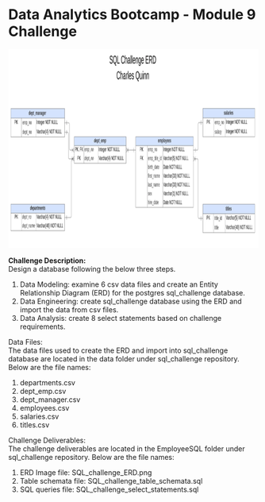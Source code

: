 # Data Analytics Bootcamp - Module 9 Challenge

<img src="https://github.com/CharlesQuinn1/sql_challenge/blob/main/EmployeeSQL/SQL_challenge_ERD.png" width="2000" height="400">

<b>Challenge Description:</b><br>
Design a database following the below three steps.<br>
  1. Data Modeling: examine 6 csv data files and create an Entity Relationship Diagram (ERD) for the postgres sql_challenge database.<br>
  2. Data Engineering: create sql_challenge database using the ERD and import the data from csv files.<br>
  3. Data Analysis: create 8 select statements based on challenge requirements.<br>

Data Files:<br>
The data files used to create the ERD and import into sql_challenge database are located in the data folder under sql_challenge repository. Below are the file names:<br>
1. departments.csv<br>
2. dept_emp.csv<br>
3. dept_manager.csv<br>
4. employees.csv<br>
5. salaries.csv<br>
6. titles.csv<br>

Challenge Deliverables:<br>
The challenge deliverables are located in the EmployeeSQL folder under sql_challenge repository. Below are the file names:<br>
1. ERD Image file: SQL_challenge_ERD.png<br>
2. Table schemata file: SQL_challenge_table_schemata.sql<br>
3. SQL queries file: SQL_challenge_select_statements.sql




